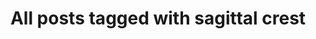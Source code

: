 ---
layout: tag
title: "All posts tagged with sagittal crest"
permalink: /weblog/tags/sagittal-crest/
taxonomy: sagittal crest
---